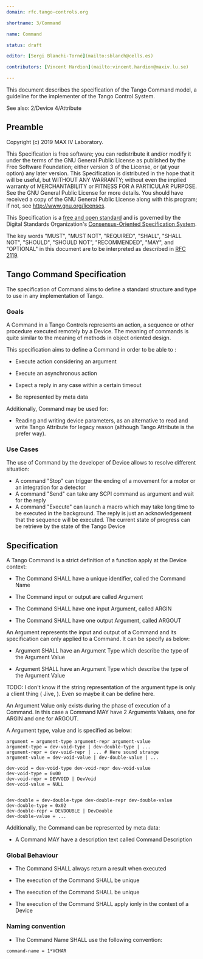 ```yaml
---
domain: rfc.tango-controls.org

shortname: 3/Command

name: Command

status: draft

editor: [Sergi Blanchi-Torné](mailto:sblanch@cells.es)

contributors: [Vincent Hardion](mailto:vincent.hardion@maxiv.lu.se)

---
```


This document describes the specification of the Tango Command model, a guideline for the implementer of the Tango Control System.

See also: 2/Device 4/Attribute

## Preamble

Copyright (c) 2019 MAX IV Laboratory.

This Specification is free software; you can redistribute it and/or modify it under the terms of the GNU General Public License as published by the Free Software Foundation; either version 3 of the License, or (at your option) any later version. This Specification is distributed in the hope that it will be useful, but WITHOUT ANY WARRANTY; without even the implied warranty of MERCHANTABILITY or FITNESS FOR A PARTICULAR PURPOSE. See the GNU General Public License for more details. You should have received a copy of the GNU General Public License along with this program; if not, see <http://www.gnu.org/licenses>.

This Specification is a [free and open standard](http://www.digistan.org/open-standard:definition) and is governed by the Digital Standards Organization's [Consensus-Oriented Specification System](http://www.digistan.org/spec:1/COSS).

The key words "MUST", "MUST NOT", "REQUIRED", "SHALL", "SHALL NOT", "SHOULD", "SHOULD NOT", "RECOMMENDED", "MAY", and "OPTIONAL" in this document are to be interpreted as described in [RFC 2119](http://tools.ietf.org/html/rfc2119).

## Tango Command Specification

 The specification of Command aims to define a standard structure and type to use in any implementation of Tango.

### Goals

 A Command in a Tango Controls represents an action, a sequence or other procedure executed remotely by a Device. The meaning of commands is quite similar to the meaning of methods in object oriented design.

This specification aims to define a Command in order to be able to :
 
 * Execute action considering an argument

 
 * Execute an asynchronous action 

 
 * Expect a reply in any case within a certain timeout

 
 * Be represented by meta data

 

Additionally, Command may be used for:

 * Reading and writing device parameters, as an alternative to read and write Tango Attribute for legacy reason (although Tango Attribute is the prefer way).


### Use Cases

 The use of Command by the developer of Device allows to resolve different situation:

 * A command "Stop" can trigger the ending of a movement for a motor or an integration for a detector
 * A command "Send" can take any SCPI command as argument and wait for the reply
 * A command "Execute" can launch a macro which may take long time to be executed in the background. The reply is just an acknowledgement that the sequence will be executed. The current state of progress can be retrieve by the state of the Tango Device

## Specification

 A Tango Command is a strict definition of a function apply at the Device context:

 * The Command SHALL have a unique identifier, called the Command Name

 * The Command input or output are called Argument

 * The Command SHALL have one input Argument, called ARGIN

 * The Command SHALL have one output Argument, called ARGOUT
 
 An Argument represents the input and output of a Command and its specification can only applied to a Command. It can be specify as below:

 * Argument SHALL have an Argument Type which describe the type of the Argument Value

 * Argument SHALL have an Argument Type which describe the type of the Argument Value
 
 TODO: I don't know if the string representation of the argument type is only a client thing ( Jive, ). Even so maybe it can be define here.
 
 An Argument Value only exists during the phase of execution of a Command. 
 In this case a Command MAY have 2 Arguments Values, one for ARGIN and one for ARGOUT.
 
 A Argument type, value and  is specified as below:

 ``` ABNF
 argument = argument-type argument-repr argument-value
 argument-type = dev-void-type | dev-double-type | ...
 argument-repr = dev-void-repr | ... # Here sound strange
 argument-value = dev-void-value | dev-double-value | ...
 
 dev-void = dev-void-type dev-void-repr dev-void-value
 dev-void-type = 0x00
 dev-void-repr = DEVVOID | DevVoid
 dev-void-value = NULL
 
 
 dev-double = dev-double-type dev-double-repr dev-double-value
 dev-double-type = 0x02
 dev-double-repr = DEVDOUBLE | DevDouble
 dev-double-value = ...
 ```
 
 
 Additionally, the Command can be represented by meta data:

 * A Command MAY have a description text called Command Description
 
 
### Global Behaviour

 * The Command SHALL always return a result when executed

 * The execution of the Command SHALL be unique

 * The execution of the Command SHALL be unique

 * The execution of the Command SHALL apply ionly in the context of a Device

### Naming convention
 * The Command Name SHALL use the following convention:

 ``` ABNF
 command-name = 1*VCHAR
 ```



